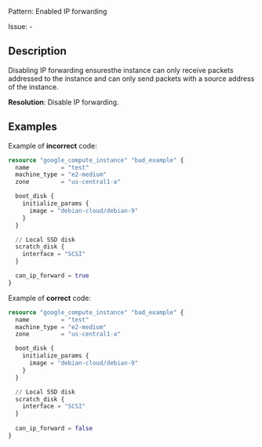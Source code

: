 Pattern: Enabled IP forwarding

Issue: -

## Description

Disabling IP forwarding ensuresthe instance can only receive packets addressed to the instance and can only send packets with a source address of the instance.

**Resolution**: Disable IP forwarding.

## Examples

Example of **incorrect** code:

```terraform
resource "google_compute_instance" "bad_example" {
  name         = "test"
  machine_type = "e2-medium"
  zone         = "us-central1-a"

  boot_disk {
    initialize_params {
      image = "debian-cloud/debian-9"
    }
  }

  // Local SSD disk
  scratch_disk {
    interface = "SCSI"
  }

  can_ip_forward = true
}
```

Example of **correct** code:

```terraform
resource "google_compute_instance" "bad_example" {
  name         = "test"
  machine_type = "e2-medium"
  zone         = "us-central1-a"

  boot_disk {
    initialize_params {
      image = "debian-cloud/debian-9"
    }
  }

  // Local SSD disk
  scratch_disk {
    interface = "SCSI"
  }
  
  can_ip_forward = false
}
```